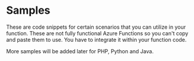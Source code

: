 # Samples
These are code snippets for certain scenarios that you can utilize in your function. These are not fully functional Azure Functions so you can't copy and paste them to use. You have to integrate it within your function code.

More samples will be added later for PHP, Python and Java.
